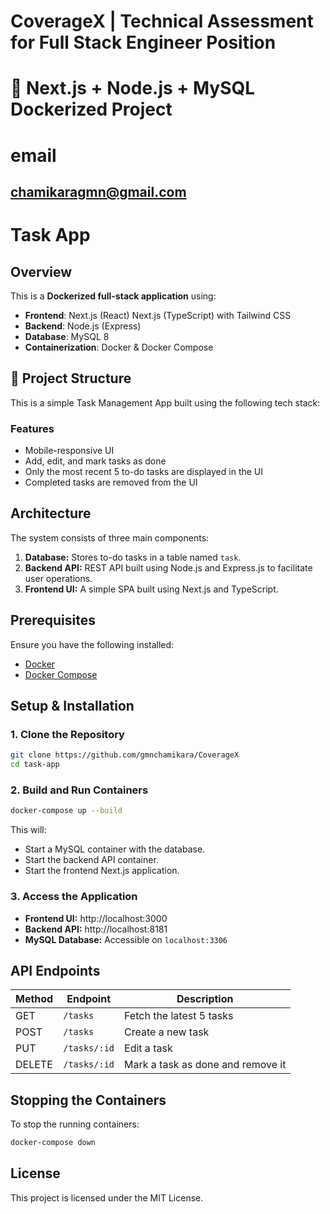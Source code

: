 # CoverageX | Technical Assessment for Full Stack Engineer Position
 
# 🐳 Next.js + Node.js + MySQL Dockerized Project

# email
## chamikaragmn@gmail.com

# Task App

## Overview
This is a **Dockerized full-stack application** using:
- **Frontend**: Next.js (React) Next.js (TypeScript) with Tailwind CSS
- **Backend**: Node.js (Express)
- **Database**: MySQL 8
- **Containerization**: Docker & Docker Compose

## 📂 Project Structure

This is a simple Task Management App built using the following tech stack:

### Features
- Mobile-responsive UI
- Add, edit, and mark tasks as done
- Only the most recent 5 to-do tasks are displayed in the UI
- Completed tasks are removed from the UI

## Architecture
The system consists of three main components:

1. **Database:** Stores to-do tasks in a table named `task`.
2. **Backend API:** REST API built using Node.js and Express.js to facilitate user operations.
3. **Frontend UI:** A simple SPA built using Next.js and TypeScript.

## Prerequisites
Ensure you have the following installed:

- [Docker](https://www.docker.com/get-started)
- [Docker Compose](https://docs.docker.com/compose/install/)

## Setup & Installation

### 1. Clone the Repository
```sh
git clone https://github.com/gmnchamikara/CoverageX
cd task-app
```

### 2. Build and Run Containers
```sh
docker-compose up --build
```
This will:
- Start a MySQL container with the database.
- Start the backend API container.
- Start the frontend Next.js application.

### 3. Access the Application
- **Frontend UI:** http://localhost:3000
- **Backend API:** http://localhost:8181
- **MySQL Database:** Accessible on `localhost:3306`

## API Endpoints
| Method | Endpoint | Description |
|--------|---------|-------------|
| GET | `/tasks` | Fetch the latest 5 tasks |
| POST | `/tasks` | Create a new task |
| PUT | `/tasks/:id` | Edit a task |
| DELETE | `/tasks/:id` | Mark a task as done and remove it |

## Stopping the Containers
To stop the running containers:
```sh
docker-compose down
```

## License
This project is licensed under the MIT License.




